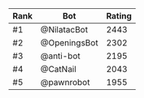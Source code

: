 Rank|Bot|Rating
---|---|---
#1|@NilatacBot|2443
#2|@OpeningsBot|2302
#3|@anti-bot|2195
#4|@CatNail|2043
#5|@pawnrobot|1955
